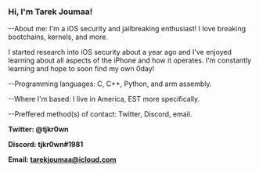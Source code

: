 ### Hi, I'm Tarek Joumaa!

--About me: I'm a iOS security and jailbreaking enthusiast! I love breaking bootchains, kernels, and more.

I started research into iOS security about a year ago and I've enjoyed learning about all aspects of the iPhone and how it operates.
I'm constantly learning and hope to soon find my own 0day!

--Programming languages: C, C++, Python, and arm assembly.

--Where I'm based: I live in America, EST more specifically.

--Preffered method(s) of contact: Twitter, Discord, email.

**Twitter: @tjkr0wn**

**Discord: tjkr0wn#1981**

**Email: tarekjoumaa@icloud.com**
